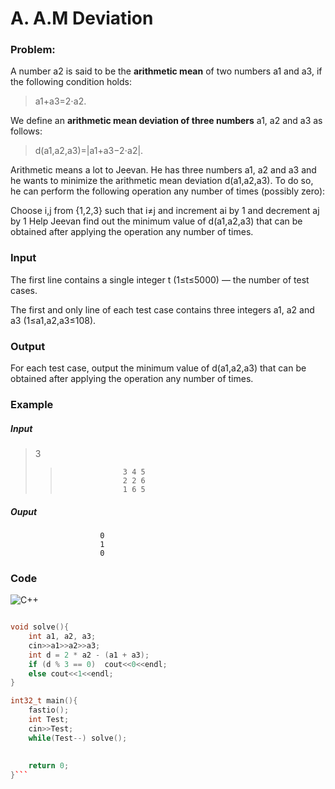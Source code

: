 # A. A.M Deviation

### Problem:

A number a2 is said to be the **arithmetic mean** of two numbers a1 and a3, if the following condition holds: 
>a1+a3=2⋅a2.

We define an **arithmetic mean deviation of three numbers** a1, a2 and a3 as follows: 
>d(a1,a2,a3)=|a1+a3−2⋅a2|.

Arithmetic means a lot to Jeevan. He has three numbers a1, a2 and a3 and he wants to minimize the arithmetic mean deviation d(a1,a2,a3). To do so, he can perform the following operation any number of times (possibly zero):

Choose i,j from {1,2,3} such that i≠j and increment ai by 1 and decrement aj by 1
Help Jeevan find out the minimum value of d(a1,a2,a3) that can be obtained after applying the operation any number of times.

### Input

The first line contains a single integer t (1≤t≤5000)  — the number of test cases.

The first and only line of each test case contains three integers a1, a2 and a3 (1≤a1,a2,a3≤108).

### Output

For each test case, output the minimum value of d(a1,a2,a3) that can be obtained after applying the operation any number of times.

### Example

##### Input

>3
> >                   3 4 5
> >                   2 2 6
> >                   1 6 5

##### Ouput

```
                    0
                    1
                    0
```
### Code

![C++](https://img.shields.io/badge/c++-%2300599C.svg?style=for-the-badge&logo=c%2B%2B&logoColor=white)
```cpp

void solve(){
    int a1, a2, a3;
    cin>>a1>>a2>>a3;
    int d = 2 * a2 - (a1 + a3);
    if (d % 3 == 0)  cout<<0<<endl;
    else cout<<1<<endl;
}

int32_t main(){
    fastio();
    int Test;
    cin>>Test;
    while(Test--) solve();
    
    
    return 0;
}``` 